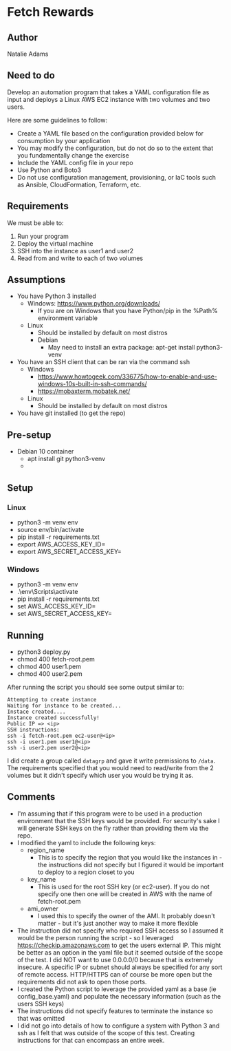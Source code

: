 # Fetch Rewards

## Author

Natalie Adams

## Need to do

Develop an automation program that takes a YAML configuration file as input and deploys a Linux AWS EC2 instance with two volumes and two users.

Here are some guidelines to follow:

- Create a YAML file based on the configuration provided below for consumption by your application
- You may modify the configuration, but do not do so to the extent that you fundamentally change the exercise
- Include the YAML config file in your repo
- Use Python and Boto3
- Do not use configuration management, provisioning, or IaC tools such as Ansible, CloudFormation, Terraform, etc.

## Requirements

We must be able to:

1. Run your program
2. Deploy the virtual machine
3. SSH into the instance as user1 and user2
4. Read from and write to each of two volumes

## Assumptions

- You have Python 3 installed
  - Windows: https://www.python.org/downloads/
    - If you are on Windows that you have Python/pip in the %Path% environment variable
  - Linux
    - Should be installed by default on most distros
    - Debian
      - May need to install an extra package: apt-get install python3-venv
- You have an SSH client that can be ran via the command ssh
  - Windows
    - https://www.howtogeek.com/336775/how-to-enable-and-use-windows-10s-built-in-ssh-commands/
    - https://mobaxterm.mobatek.net/
  - Linux
    - Should be installed by default on most distros
- You have git installed (to get the repo)

## Pre-setup

- Debian 10 container
  - apt install git python3-venv
  - 

## Setup

### Linux

- python3 -m venv env
- source env/bin/activate
- pip install -r requirements.txt
- export AWS_ACCESS_KEY_ID=<yourid>
- export AWS_SECRET_ACCESS_KEY=<yourkey>

### Windows

- python3 -m venv env
- .\env\Scripts\activate
- pip install -r requirements.txt
- set AWS_ACCESS_KEY_ID=<yourid>
- set AWS_SECRET_ACCESS_KEY=<yourkey>

## Running

- python3 deploy.py
- chmod 400 fetch-root.pem
- chmod 400 user1.pem
- chmod 400 user2.pem

After running the script you should see some output similar to:

```
Attempting to create instance
Waiting for instance to be created...
Instace created....
Instance created successfully!
Public IP => <ip>
SSH instructions:
ssh -i fetch-root.pem ec2-user@<ip>
ssh -i user1.pem user1@<ip>
ssh -i user2.pem user2@<ip>
```

I did create a group called `datagrp` and gave it write permissions to `/data`. The requirements specified that you would need to read/write from the 2 volumes but it didn't specify which user you would be trying it as.

## Comments

- I'm assuming that if this program were to be used in a production environment that the SSH keys would be provided. For security's sake I will generate SSH keys on the fly rather than providing them via the repo.
- I modified the yaml to include the following keys:
  - region_name
    - This is to specify the region that you would like the instances in - the instructions did not specify but I figured it would be important to deploy to a region closet to you
  - key_name
    - This is used for the root SSH key (or ec2-user). If you do not specify one then one will be created in AWS with the name of fetch-root.pem
  - ami_owner
    - I used this to specify the owner of the AMI. It probably doesn't matter - but it's just another way to make it more flexible
- The instruction did not specify who required SSH access so I assumed it would be the person running the script - so I leveraged https://checkip.amazonaws.com to get the users external IP. This might be better as an option in the yaml file but it seemed outside of the scope of the test. I did NOT want to use 0.0.0.0/0 because that is extremely insecure. A specific IP or subnet should always be specified for any sort of remote access. HTTP/HTTPS can of course be more open but the requirements did not ask to open those ports.
- I created the Python script to leverage the provided yaml as a base (ie config_base.yaml) and populate the necessary information (such as the users SSH keys)
- The instructions did not specify features to terminate the instance so that was omitted
- I did not go into details of how to configure a system with Python 3 and ssh as I felt that was outside of the scope of this test. Creating instructions for that can encompass an entire week.

